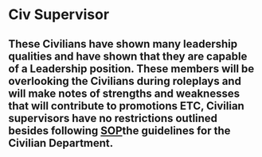 # Civ Supervisor

## These Civilians have shown many leadership qualities and have shown that they are capable of a Leadership position. These members will be overlooking the Civilians during roleplays and will make notes of strengths and weaknesses that will contribute to promotions ETC, Civilian supervisors have no restrictions outlined besides following [SOP](https://gorp-civ-test.readthedocs.io/en/latest/#Rules/Rules/)the guidelines for the Civilian Department.